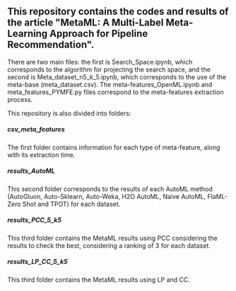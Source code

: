 ## This repository contains the codes and results of the article "MetaML: A Multi-Label Meta-Learning Approach for Pipeline Recommendation".

There are two main files: the first is Search_Space.ipynb, which corresponds to the algorithm for projecting the search space, and the second is Meta_dataset_n5_k_5.ipynb, which corresponds to the use of the meta-base (meta_dataset.csv). The meta-features_OpenML.ipynb and meta_features_PYMFE.py files correspond to the meta-features extraction process.

This repository is also divided into folders: 

##### csv_meta_features
The first folder contains information for each type of meta-feature, along with its extraction time.

##### results_AutoML

This second folder corresponds to the results of each AutoML method (AutoGluon, Auto-Sklearn, Auto-Weka, H2O AutoML, Naive AutoML, FlaML-Zero Shot and TPOT) for each dataset.

##### results_PCC_5_k5

This third folder contains the MetaML results using PCC considering the results to check the best, considering a ranking of 3 for each dataset.

##### results_LP_CC_5_k5

This third folder contains the MetaML results using LP and CC.
